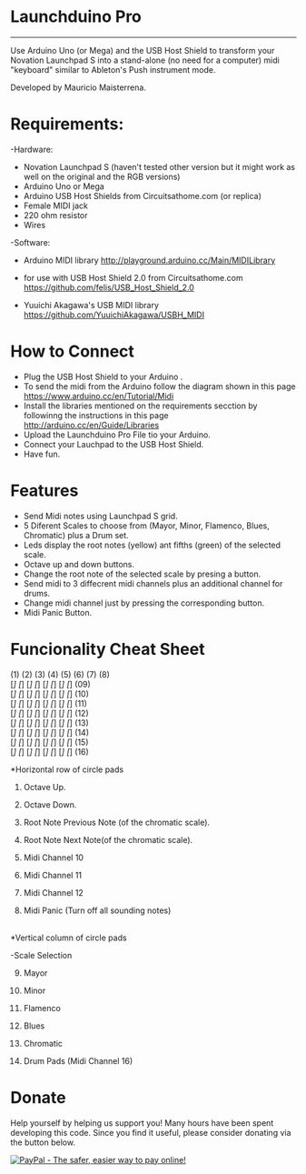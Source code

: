 # Launchduino Pro
__________
Use Arduino Uno (or Mega) and the USB Host Shield to transform your Novation Launchpad S into a stand-alone (no need for a computer) midi "keyboard" similar to Ableton's Push instrument mode. 

Developed by Mauricio Maisterrena.
  
# Requirements:
 
-Hardware:
 * Novation Launchpad S (haven't tested other version but it might work as well on the original and the RGB versions)
 * Arduino Uno or Mega
 * Arduino USB Host Shields from Circuitsathome.com (or replica)
 * Female MIDI jack
 * 220 ohm resistor
 * Wires 
  
 
-Software:
 * Arduino MIDI library
   http://playground.arduino.cc/Main/MIDILibrary
  
 * for use with USB Host Shield 2.0 from Circuitsathome.com
   https://github.com/felis/USB_Host_Shield_2.0
 
 * Yuuichi Akagawa's USB MIDI library
   https://github.com/YuuichiAkagawa/USBH_MIDI

# How to Connect
* Plug the USB Host Shield to your Arduino .
* To send the midi from the Arduino follow the diagram shown in this page https://www.arduino.cc/en/Tutorial/Midi
* Install the libraries mentioned on the requirements secction by followinng the instructions in this page http://arduino.cc/en/Guide/Libraries 
* Upload the Launchduino Pro File tio your Arduino.
* Connect your Lauchpad to the USB Host Shield.
* Have fun.

# Features
 * Send Midi notes using Launchpad S grid.
 * 5 Diferent Scales to choose from (Mayor, Minor, Flamenco, Blues, Chromatic) plus a Drum set.
 * Leds display the root notes (yellow) ant fifths (green) of the selected scale.
 * Octave up and down buttons.
 * Change the root note of the selected scale by presing a button.
 * Send midi to 3 diffecrent midi channels plus an additional channel for drums.
 * Change midi channel just by pressing the corresponding button.
 * Midi Panic Button.
 
# Funcionality Cheat Sheet

(1) (2) (3) (4) (5) (6) (7) (8)       
&#91;_&#93; &#91;_&#93; &#91;_&#93; &#91;_&#93; &#91;_&#93; &#91;_&#93; &#91;_&#93; &#91;_&#93; &#40;09&#41; <br>
&#91;_&#93; &#91;_&#93; &#91;_&#93; &#91;_&#93; &#91;_&#93; &#91;_&#93; &#91;_&#93; &#91;_&#93; &#40;10&#41;<br>
&#91;_&#93; &#91;_&#93; &#91;_&#93; &#91;_&#93; &#91;_&#93; &#91;_&#93; &#91;_&#93; &#91;_&#93; &#40;11&#41;<br>
&#91;_&#93; &#91;_&#93; &#91;_&#93; &#91;_&#93; &#91;_&#93; &#91;_&#93; &#91;_&#93; &#91;_&#93; &#40;12&#41;<br>
&#91;_&#93; &#91;_&#93; &#91;_&#93; &#91;_&#93; &#91;_&#93; &#91;_&#93; &#91;_&#93; &#91;_&#93; &#40;13&#41;<br>
&#91;_&#93; &#91;_&#93; &#91;_&#93; &#91;_&#93; &#91;_&#93; &#91;_&#93; &#91;_&#93; &#91;_&#93; &#40;14&#41;<br>
&#91;_&#93; &#91;_&#93; &#91;_&#93; &#91;_&#93; &#91;_&#93; &#91;_&#93; &#91;_&#93; &#91;_&#93; &#40;15&#41;<br>
&#91;_&#93; &#91;_&#93; &#91;_&#93; &#91;_&#93; &#91;_&#93; &#91;_&#93; &#91;_&#93; &#91;_&#93; &#40;16&#41;<br>

*Horizontal row of circle pads

1) Octave Up.

2) Octave Down.

3) Root Note Previous Note (of the chromatic scale).

4) Root Note Next Note(of the chromatic scale).
 
5) Midi Channel 10
 
6) Midi Channel 11
 
7) Midi Channel 12
 
8) Midi Panic (Turn off all sounding notes)



<br>
*Vertical column of circle pads

-Scale Selection

 9) Mayor
  
10) Minor
 
11) Flamenco

12) Blues

13) Chromatic


14) Drum Pads (Midi Channel 16)



# Donate

Help yourself by helping us support you! Many hours have been spent developing this code. Since you find it useful, please consider donating via the button below.

<a href="https://www.paypal.com/cgi-bin/webscr?cmd=_s-xclick&hosted_button_id=NRH7682YRXFP2"><img src="https://www.paypalobjects.com/en_US/i/btn/btn_donate_LG.gif" alt="PayPal - The safer, easier way to pay online!" /></a>

